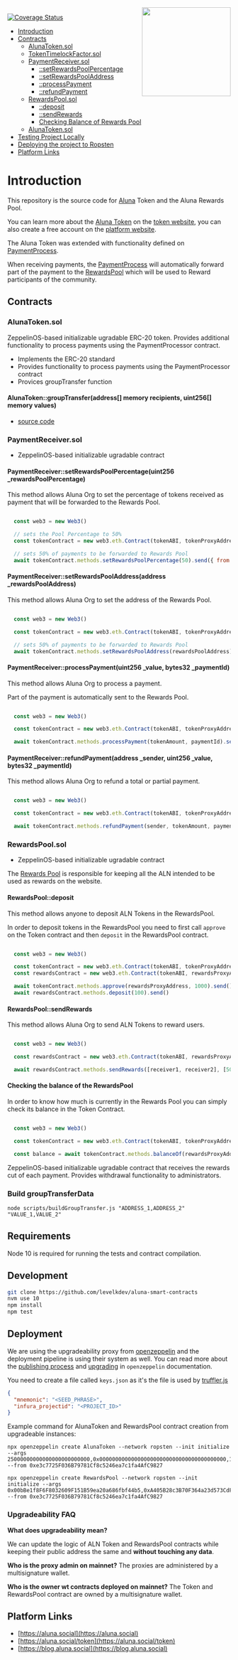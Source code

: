 <img src="https://aluna.social/Aluna-Circle2%403x.png" align="right" width="200"/>

[![Coverage Status](https://codecov.io/gh/alunacrypto/aluna-token/branch/master/graph/badge.svg)](https://codecov.io/gh/alunacrypto/aluna-token)


- [Introduction](#Introduction)
- [Contracts](#contracts)
    - [AlunaToken.sol](#alunatokensol)
    - [TokenTimelockFactor.sol](#tokentimelockfactorsol)
    - [PaymentReceiver.sol](#paymentreceiversol)
      - [::setRewardsPoolPercentage](#rewardspooldeposit)
      - [::setRewardsPoolAddress](#rewardspoolsendrewards)
      - [::processPayment](#rewardspoolsendrewards)
      - [::refundPayment](#rewardspoolsendrewards)
    - [RewardsPool.sol](#rewardspoolsol)
      - [::deposit](#rewardspooldeposit)
      - [::sendRewards](#rewardspoolsendrewards)
      - [Checking Balance of Rewards Pool](#rewardspoolsendrewards)
    - [AlunaToken.sol](#alunatokensol)
- [Testing Project Locally](#testing-the-project-locally)
- [Deploying the project to Ropsten](#deploying-the-project-to-ropsten)
- [Platform Links](#platform-links)

# Introduction

This repository is the source code for [Aluna](https://aluna.social) Token and the Aluna Rewards Pool.

You can learn more about the [Aluna Token](https://aluna.social/token) on the
[token website](https://aluna.social/token), you can also create a free account
on the [platform website](https://aluna.social).

The Aluna Token was extended with functionality defined on [PaymentProcess](#paymentprocessorsol).

When receiving payments, the [PaymentProcess](#paymentprocessorsol) will automatically
forward part of the payment to the [RewardsPool](#rewardspoolsol) which will be used
to Reward participants of the community.

## Contracts

### AlunaToken.sol

ZeppelinOS-based initializable ugradable ERC-20 token. Provides additional functionality to process payments using the PaymentProcessor contract.

  - Implements the ERC-20 standard
  - Provides functionality to process payments using the PaymentProcessor contract
  - Provices groupTransfer function

#### AlunaToken::groupTransfer(address[] memory recipients, uint256[] memory values)

 - [source code](https://github.com/levelkdev/aluna-smart-contracts/blob/readme-updates/contracts/AlunaToken.sol#L39-L51)


### PaymentReceiver.sol
 - ZeppelinOS-based initializable ugradable contract

#### PaymentReceiver::setRewardsPoolPercentage(uint256 _rewardsPoolPercentage)

This method allows Aluna Org to set the percentage of tokens received as payment
that will be forwarded to the Rewards Pool.

````javascript

  const web3 = new Web3()

  // sets the Pool Percentage to 50%
  const tokenContract = new web3.eth.Contract(tokenABI, tokenProxyAddress)

  // sets 50% of payments to be forwarded to Rewards Pool
  await tokenContract.methods.setRewardsPoolPercentage(50).send({ from: alunaOrg });
````

#### PaymentReceiver::setRewardsPoolAddress(address _rewardsPoolAddress)

This method allows Aluna Org to set the address of the Rewards Pool.

````javascript

  const web3 = new Web3()

  const tokenContract = new web3.eth.Contract(tokenABI, tokenProxyAddress)

  // sets 50% of payments to be forwarded to Rewards Pool
  await tokenContract.methods.setRewardsPoolAddress(rewardsPoolAddress).send({ from: alunaOrg });
````

#### PaymentReceiver::processPayment(uint256 _value, bytes32 _paymentId)

This method allows Aluna Org to process a payment.

Part of the payment is automatically sent to the Rewards Pool.

````javascript

  const web3 = new Web3()

  const tokenContract = new web3.eth.Contract(tokenABI, tokenProxyAddress)

  await tokenContract.methods.processPayment(tokenAmount, paymentId).send();
````

#### PaymentReceiver::refundPayment(address _sender, uint256 _value, bytes32 _paymentId)

This method allows Aluna Org to refund a total or partial payment.

````javascript

  const web3 = new Web3()

  const tokenContract = new web3.eth.Contract(tokenABI, tokenProxyAddress)

  await tokenContract.methods.refundPayment(sender, tokenAmount, paymentId).send();
````


### RewardsPool.sol

 - ZeppelinOS-based initializable ugradable contract

The [Rewards Pool](contracts/RewardsPool.sol) is responsible for keeping all the 
ALN intended to be used as rewards on the website.


#### RewardsPool::deposit

This method allows anyone to deposit ALN Tokens in the RewardsPool.

In order to deposit tokens in the RewardsPool you need to first call `approve`
on the Token contract and then `deposit` in the RewardsPool contract.
````javascript

  const web3 = new Web3()

  const tokenContract = new web3.eth.Contract(tokenABI, tokenProxyAddress)
  const rewardsContract = new web3.eth.Contract(tokenABI, rewardsProxyAddress)

  await tokenContract.methods.approve(rewardsProxyAddress, 1000).send()
  await rewardsContract.methods.deposit(100).send()
````

#### RewardsPool::sendRewards

This method allows Aluna Org to send ALN Tokens to reward users.

````javascript

  const web3 = new Web3()

  const rewardsContract = new web3.eth.Contract(tokenABI, rewardsProxyAddress)

  await rewardsContract.methods.sendRewards([receiver1, receiver2], [50, 40]).send({ from: alunaOrg });
````

#### Checking the balance of the RewardsPool

In order to know how much is currently in the Rewards Pool you can simply
check its balance in the Token Contract.
````javascript

  const web3 = new Web3()

  const tokenContract = new web3.eth.Contract(tokenABI, tokenProxyAddress)

  const balance = await tokenContract.methods.balanceOf(rewardsProxyAddress).call()
````

ZeppelinOS-based initializable ugradable contract that receives the rewards cut 
of each payment. Provides withdrawal functionality to administrators.

### Build groupTransferData

```
node scripts/buildGroupTransfer.js "ADDRESS_1,ADDRESS_2" "VALUE_1,VALUE_2"
```

## Requirements

Node 10 is required for running the tests and contract compilation.

## Development

```sh
git clone https://github.com/levelkdev/aluna-smart-contracts
nvm use 10
npm install
npm test
```

## Deployment

We are using the upgradeability proxy from [openzeppelin](https://docs.openzeppelin.com/sdk/2.5/)
and the deployment pipeline is using their system as well. You can read more
about the [publishing process](https://docs.openzeppelin.com/sdk/2.5/publish) and
[upgrading](https://docs.openzeppelin.com/sdk/2.5/api/upgrades) in `openzeppelin`
documentation.

You need to create a file called `keys.json` as it's the file is used by [truffler.js](./truffle.js)

```json
{
  "mnemonic": "<SEED_PHRASE>",
  "infura_projectid": "<PROJECT_ID>"
}
```

Example command for AlunaToken and RewardsPool contract creation from upgradeable instances:
```
npx openzeppelin create AlunaToken --network ropsten --init initialize --args 25000000000000000000000000,0x0000000000000000000000000000000000000000,10,0x00bBe1f8F6F8032609F151B59ea20a686fbf44b5 --from 0xe3c7725F036B79781Cf8c5246ea7c1fa4AfC9827

npx openzeppelin create RewardsPool --network ropsten --init initialize --args 0x00bBe1f8F6F8032609F151B59ea20a686fbf44b5,0xA405B28c3B70F364a23d573CdF5032871dFcF1F7 --from 0xe3c7725F036B79781Cf8c5246ea7c1fa4AfC9827    
```

### Upgradeability FAQ

**What does upgradeability mean?**

We can update the logic of ALN Token and RewardsPool contracts while keeping their
public address the same and **without touching any data**.

**Who is the proxy admin on mainnet?**
The proxies are administered by a multisignature wallet.

**Who is the owner wt contracts deployed on mainnet?**
The Token and RewardsPool contract are owned by a multisignature wallet.

## Platform Links

- [https://aluna.social](https://aluna.social)
- [https://aluna.social/token](https://aluna.social/token)
- [https://blog.aluna.social](https://blog.aluna.social)
